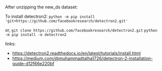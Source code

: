 After unzipping the new_ds dataset:

To install detectron2:
	`python -m pip install 'git+https://github.com/facebookresearch/detectron2.git'`

or,
	`git clone https://github.com/facebookresearch/detectron2.git`
	`python -m pip install -e detectron2`

links:
- https://detectron2.readthedocs.io/en/latest/tutorials/install.html
- https://medium.com/@muhammadtalha1726/detectron-2-installation-guide-d12f66e220bf

